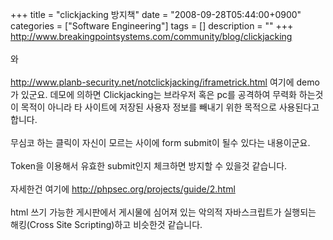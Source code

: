 +++
title = "clickjacking 방지책"
date = "2008-09-28T05:44:00+0900"
categories = ["Software Engineering"]
tags = []
description = ""
+++
<span class="copyright_entry" style="display:block;" title="clickjacking 방지책@@**@@http://shed.egloos.com/1815766"></span>http://www.breakingpointsystems.com/community/blog/clickjacking
<br>
<br>와 
<br>
<br>http://www.planb-security.net/notclickjacking/iframetrick.html 여기에 demo가 있군요. 데모에 의하면 Clickjacking는 브라우저 혹은 pc를 공격하여 무력화 하는것이 목적이 아니라 타 사이트에 저장된 사용자 정보를 빼내기 위한 목적으로 사용된다고 합니다.
<br>
<br>무심코 하는 클릭이 자신이 모르는 사이에 form submit이 될수 있다는 내용이군요.
<br>
<br>Token을 이용해서 유효한 submit인지 체크하면 방지할 수 있을것 같습니다.
<br>
<br>자세한건 여기에 http://phpsec.org/projects/guide/2.html
<br>
<br>html 쓰기 가능한 게시판에서 게시물에 심어져 있는 악의적 자바스크립트가 실행되는 해킹(Cross Site Scripting)하고 비슷한것 같습니다.
<br>
<br> 
<!--
       <rdf:RDF xmlns:rdf="http://www.w3.org/1999/02/22-rdf-syntax-ns#"
		    xmlns:dc="http://purl.org/dc/elements/1.1/"
		    xmlns:trackback="http://madskills.com/public/xml/rss/module/trackback/">
       <rdf:Description
	        rdf:about="http://shed.egloos.com/1815766"
	        dc:identifier="http://shed.egloos.com/1815766"
	        dc:title="clickjacking 방지책"
	        trackback:ping="http://shed.egloos.com/tb/1815766"/>
       </rdf:RDF>
       -->

<ul></ul>